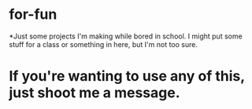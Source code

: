 # for-fun
*Just some projects I'm making while bored in school. I might put some stuff for a class or something in here, but I'm not too sure.

# If you're wanting to use any of this, just shoot me a message.
